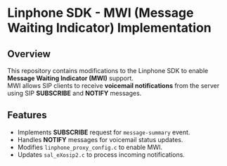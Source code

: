 # Linphone SDK - MWI (Message Waiting Indicator) Implementation

## Overview
This repository contains modifications to the Linphone SDK to enable **Message Waiting Indicator (MWI)** support.  
MWI allows SIP clients to receive **voicemail notifications** from the server using SIP **SUBSCRIBE** and **NOTIFY** messages.

## Features
- Implements **SUBSCRIBE** request for `message-summary` event.
- Handles **NOTIFY** messages for voicemail status updates.
- Modifies `linphone_proxy_config.c` to enable MWI.
- Updates `sal_eXosip2.c` to process incoming notifications.
